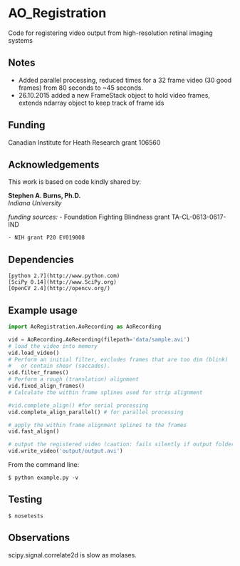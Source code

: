 # AO_Registration
Code for registering video output from high-resolution retinal imaging systems

## Notes
* Added parallel processing, reduced times for a 32 frame video (30 good frames) from 80 seconds to ~45 seconds.
* 26.10.2015 added a new FrameStack object to hold video frames, extends ndarray  object to keep track of frame ids

## Funding

Canadian Institute for Heath Research grant 106560

## Acknowledgements

This work is based on code kindly shared by:

  **Stephen A. Burns, Ph.D.**  
  *Indiana University*

  *funding sources:*
    - Foundation Fighting Blindness grant TA-CL-0613-0617-IND

    - NIH grant P20 EY019008


  ## Dependencies
    [python 2.7](http://www.python.com)
    [SciPy 0.14](http://www.SciPy.org)
    [OpenCV 2.4](http://opencv.org/)

  ## Example usage
```python
import AoRegistration.AoRecording as AoRecording

vid = AoRecording.AoRecording(filepath='data/sample.avi')
# load the video into memory
vid.load_video()
# Perform an initial filter, excludes frames that are too dim (blink)
#   or contain shear (saccades).
vid.filter_frames()
# Perform a rough (translation) alignment
vid.fixed_align_frames()
# Calculate the within frame splines used for strip alignment

#vid.complete_align() #for serial processing
vid.complete_align_parallel() # for parallel processing

# apply the within frame alignment splines to the frames
vid.fast_align()

# output the registered video (caution: fails silently if output folder doesn't exist)
vid.write_video('output/output.avi')
```

From the command line:
```
$ python example.py -v
```

## Testing
```
$ nosetests

```

## Observations
scipy.signal.correlate2d is slow as molases.
